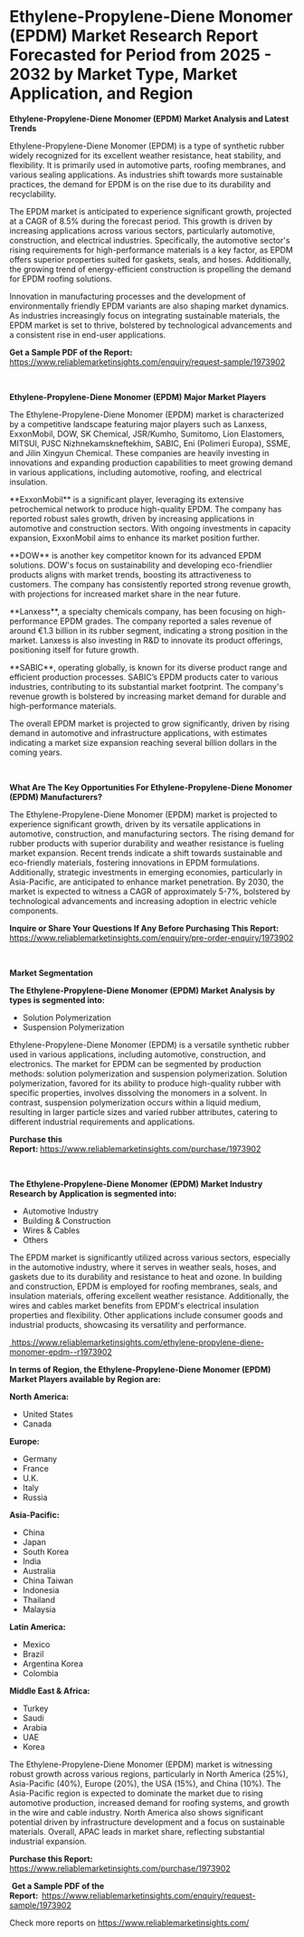 <p><h1>Ethylene-Propylene-Diene Monomer (EPDM) Market Research Report Forecasted for Period from 2025 -  2032 by Market Type, Market Application, and Region</h1></p><p><strong>Ethylene-Propylene-Diene Monomer (EPDM) Market Analysis and Latest Trends</strong></p>
<p><p>Ethylene-Propylene-Diene Monomer (EPDM) is a type of synthetic rubber widely recognized for its excellent weather resistance, heat stability, and flexibility. It is primarily used in automotive parts, roofing membranes, and various sealing applications. As industries shift towards more sustainable practices, the demand for EPDM is on the rise due to its durability and recyclability.</p><p>The EPDM market is anticipated to experience significant growth, projected at a CAGR of 8.5% during the forecast period. This growth is driven by increasing applications across various sectors, particularly automotive, construction, and electrical industries. Specifically, the automotive sector's rising requirements for high-performance materials is a key factor, as EPDM offers superior properties suited for gaskets, seals, and hoses. Additionally, the growing trend of energy-efficient construction is propelling the demand for EPDM roofing solutions.</p><p>Innovation in manufacturing processes and the development of environmentally friendly EPDM variants are also shaping market dynamics. As industries increasingly focus on integrating sustainable materials, the EPDM market is set to thrive, bolstered by technological advancements and a consistent rise in end-user applications.</p></p>
<p><strong>Get a Sample PDF of the Report:&nbsp;</strong> <a href="https://www.reliablemarketinsights.com/enquiry/request-sample/1973902?utm_campaign=3286&utm_medium=2&utm_source=Github&utm_content=ia&utm_term=28032025&utm_id=ethylene-propylene-diene-monomer-epdm">https://www.reliablemarketinsights.com/enquiry/request-sample/1973902</a></p>
<p>&nbsp;</p>
<p><strong>Ethylene-Propylene-Diene Monomer (EPDM) Major Market Players</strong></p>
<p><p>The Ethylene-Propylene-Diene Monomer (EPDM) market is characterized by a competitive landscape featuring major players such as Lanxess, ExxonMobil, DOW, SK Chemical, JSR/Kumho, Sumitomo, Lion Elastomers, MITSUI, PJSC Nizhnekamskneftekhim, SABIC, Eni (Polimeri Europa), SSME, and Jilin Xingyun Chemical. These companies are heavily investing in innovations and expanding production capabilities to meet growing demand in various applications, including automotive, roofing, and electrical insulation.</p><p>**ExxonMobil** is a significant player, leveraging its extensive petrochemical network to produce high-quality EPDM. The company has reported robust sales growth, driven by increasing applications in automotive and construction sectors. With ongoing investments in capacity expansion, ExxonMobil aims to enhance its market position further.</p><p>**DOW** is another key competitor known for its advanced EPDM solutions. DOW's focus on sustainability and developing eco-friendlier products aligns with market trends, boosting its attractiveness to customers. The company has consistently reported strong revenue growth, with projections for increased market share in the near future.</p><p>**Lanxess**, a specialty chemicals company, has been focusing on high-performance EPDM grades. The company reported a sales revenue of around €1.3 billion in its rubber segment, indicating a strong position in the market. Lanxess is also investing in R&D to innovate its product offerings, positioning itself for future growth.</p><p>**SABIC**, operating globally, is known for its diverse product range and efficient production processes. SABIC’s EPDM products cater to various industries, contributing to its substantial market footprint. The company's revenue growth is bolstered by increasing market demand for durable and high-performance materials.</p><p>The overall EPDM market is projected to grow significantly, driven by rising demand in automotive and infrastructure applications, with estimates indicating a market size expansion reaching several billion dollars in the coming years.</p></p>
<p>&nbsp;</p>
<p><strong>What Are The Key Opportunities For Ethylene-Propylene-Diene Monomer (EPDM) Manufacturers?</strong></p>
<p><p>The Ethylene-Propylene-Diene Monomer (EPDM) market is projected to experience significant growth, driven by its versatile applications in automotive, construction, and manufacturing sectors. The rising demand for rubber products with superior durability and weather resistance is fueling market expansion. Recent trends indicate a shift towards sustainable and eco-friendly materials, fostering innovations in EPDM formulations. Additionally, strategic investments in emerging economies, particularly in Asia-Pacific, are anticipated to enhance market penetration. By 2030, the market is expected to witness a CAGR of approximately 5-7%, bolstered by technological advancements and increasing adoption in electric vehicle components.</p></p>
<p><strong>Inquire or Share Your Questions If Any Before Purchasing This Report:</strong> <a href="https://www.reliablemarketinsights.com/enquiry/pre-order-enquiry/1973902?utm_campaign=3286&utm_medium=2&utm_source=Github&utm_content=ia&utm_term=28032025&utm_id=ethylene-propylene-diene-monomer-epdm">https://www.reliablemarketinsights.com/enquiry/pre-order-enquiry/1973902</a></p>
<p>&nbsp;</p>
<p><strong>Market Segmentation</strong></p>
<p><strong>The Ethylene-Propylene-Diene Monomer (EPDM) Market Analysis by types is segmented into:</strong></p>
<p><ul><li>Solution Polymerization</li><li>Suspension Polymerization</li></ul></p>
<p><p>Ethylene-Propylene-Diene Monomer (EPDM) is a versatile synthetic rubber used in various applications, including automotive, construction, and electronics. The market for EPDM can be segmented by production methods: solution polymerization and suspension polymerization. Solution polymerization, favored for its ability to produce high-quality rubber with specific properties, involves dissolving the monomers in a solvent. In contrast, suspension polymerization occurs within a liquid medium, resulting in larger particle sizes and varied rubber attributes, catering to different industrial requirements and applications.</p></p>
<p><strong>Purchase this Report:&nbsp;</strong><a href="https://www.reliablemarketinsights.com/purchase/1973902?utm_campaign=3286&utm_medium=2&utm_source=Github&utm_content=ia&utm_term=28032025&utm_id=ethylene-propylene-diene-monomer-epdm">https://www.reliablemarketinsights.com/purchase/1973902</a></p>
<p>&nbsp;</p>
<p><strong>The Ethylene-Propylene-Diene Monomer (EPDM) Market Industry Research by Application is segmented into:</strong></p>
<p><ul><li>Automotive Industry</li><li>Building & Construction</li><li>Wires & Cables</li><li>Others</li></ul></p>
<p><p>The EPDM market is significantly utilized across various sectors, especially in the automotive industry, where it serves in weather seals, hoses, and gaskets due to its durability and resistance to heat and ozone. In building and construction, EPDM is employed for roofing membranes, seals, and insulation materials, offering excellent weather resistance. Additionally, the wires and cables market benefits from EPDM's electrical insulation properties and flexibility. Other applications include consumer goods and industrial products, showcasing its versatility and performance.</p></p>
<p><a href="https://www.reliablemarketinsights.com/ethylene-propylene-diene-monomer-epdm--r1973902?utm_campaign=3286&utm_medium=2&utm_source=Github&utm_content=ia&utm_term=28032025&utm_id=ethylene-propylene-diene-monomer-epdm">&nbsp;https://www.reliablemarketinsights.com/ethylene-propylene-diene-monomer-epdm--r1973902</a></p>
<p><strong>In terms of Region, the Ethylene-Propylene-Diene Monomer (EPDM) Market Players available by Region are:</strong></p>
<p>
    <p> <strong> North America: </strong>
        <ul>
            <li>United States</li>
            <li>Canada</li>
        </ul>
        </p> 
    <p> <strong> Europe: </strong>
        <ul>
            <li>Germany</li>
            <li>France</li>
            <li>U.K.</li>
            <li>Italy</li>
            <li>Russia</li>
        </ul>
        </p> 
    <p> <strong> Asia-Pacific: </strong>
        <ul>
            <li>China</li>
            <li>Japan</li>
            <li>South Korea</li>
            <li>India</li>
            <li>Australia</li>
            <li>China Taiwan</li>
            <li>Indonesia</li>
            <li>Thailand</li>
            <li>Malaysia</li>
        </ul>
        </p> 
    <p> <strong> Latin America: </strong>
        <ul>
            <li>Mexico</li>
            <li>Brazil</li>
            <li>Argentina Korea</li>
            <li>Colombia</li>
        </ul>
        </p> 
    <p> <strong> Middle East & Africa: </strong>
        <ul>
            <li>Turkey</li>
            <li>Saudi</li>
            <li>Arabia</li>
            <li>UAE</li>
            <li>Korea</li>
        </ul>
    </p>
    </p>
<p><p>The Ethylene-Propylene-Diene Monomer (EPDM) market is witnessing robust growth across various regions, particularly in North America (25%), Asia-Pacific (40%), Europe (20%), the USA (15%), and China (10%). The Asia-Pacific region is expected to dominate the market due to rising automotive production, increased demand for roofing systems, and growth in the wire and cable industry. North America also shows significant potential driven by infrastructure development and a focus on sustainable materials. Overall, APAC leads in market share, reflecting substantial industrial expansion.</p></p>
<p><strong>Purchase this Report: </strong><a href="https://www.reliablemarketinsights.com/purchase/1973902?utm_campaign=3286&utm_medium=2&utm_source=Github&utm_content=ia&utm_term=28032025&utm_id=ethylene-propylene-diene-monomer-epdm">https://www.reliablemarketinsights.com/purchase/1973902</a></p>
<p>&nbsp;<strong>Get a Sample PDF of the Report:&nbsp;&nbsp;</strong><a href="https://www.reliablemarketinsights.com/enquiry/request-sample/1973902?utm_campaign=3286&utm_medium=2&utm_source=Github&utm_content=ia&utm_term=28032025&utm_id=ethylene-propylene-diene-monomer-epdm">https://www.reliablemarketinsights.com/enquiry/request-sample/1973902</a></p>
<p><strong></strong></p>
<p>Check more reports on <a href="https://www.reliablemarketinsights.com/?utm_campaign=3286&utm_medium=2&utm_source=Github&utm_content=ia&utm_term=28032025&utm_id=ethylene-propylene-diene-monomer-epdm">https://www.reliablemarketinsights.com/</a></p>